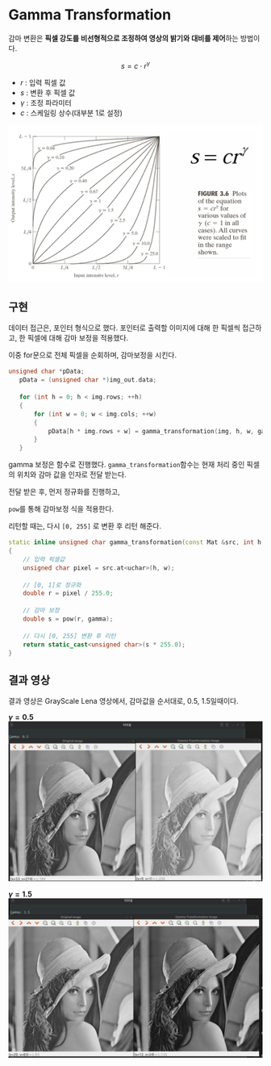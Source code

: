 # Gamma Transformation
감마 변환은 **픽셀 강도를 비선형적으로 조정하여 영상의 밝기와 대비를 제어**하는 방법이다.

$$
s = c \cdot r ^{\gamma}
$$

 - $r$ : 입력 픽셀 값
 - $s$ : 변환 후 픽셀 값
 - $\gamma$ : 조정 파라미터
 - $c$ : 스케일링 상수(대부분 1로 설정)

 ![alt text](image.png)

 ## 구현
 데이터 접근은, 포인터 형식으로 했다. 포인터로 출력할 이미지에 대해 한 픽셀씩 접근하고,
 한 픽셀에 대해 감마 보정을 적용했다. 

 이중 for문으로 전체 픽셀을 순회하며, 감마보정을 시킨다.
 ```cpp
unsigned char *pData;
    pData = (unsigned char *)img_out.data;

    for (int h = 0; h < img.rows; ++h)
    {
        for (int w = 0; w < img.cols; ++w)
        {
            pData[h * img.rows + w] = gamma_transformation(img, h, w, gamma);
        }
    }
 ```

gamma 보정은 함수로 진행했다.
`gamma_transformation`함수는 현재 처리 중인 픽셀의 위치와 감마 값을 인자로 전달 받는다.

전달 받은 후, 먼저 정규화를 진행하고,

`pow`를 통해 감마보정 식을 적용한다.

리턴할 때는, 다시 `[0, 255]` 로 변환 후 리턴 해준다.

```cpp
static inline unsigned char gamma_transformation(const Mat &src, int h, int w, double gamma)
{
    // 입력 픽셀값
    unsigned char pixel = src.at<uchar>(h, w);

    // [0, 1]로 정규화
    double r = pixel / 255.0;

    // 감마 보정
    double s = pow(r, gamma);

    // 다시 [0, 255] 변환 후 리턴
    return static_cast<unsigned char>(s * 255.0);
}
```

## 결과 영상
결과 영상은 GrayScale Lena 영상에서, 감마값을 순서대로, 0.5, 1.5일때이다.

**$\gamma = 0.5$**
![alt text](image-1.png)

**$\gamma = 1.5$**
![alt text](image-2.png)